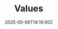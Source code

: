 ---
title: Values
linkTitle: Values
date: '2025-05-06T14:19:00Z'
weight: 1
description: GitLab's values emphasize collaboration, results, diversity, inclusion,
  and transparency, guiding team behavior and decision-making while fostering a culture
  of accountability and continuous improvement. The company prioritizes efficiency,
  frugality, and the acceptance of mistakes, encouraging team members to embrace iteration
  and maintain open communication.
draft: false
ref: values
---